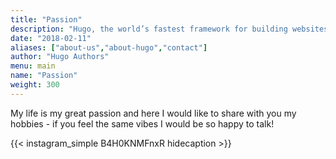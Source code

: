 ```yaml
---
title: "Passion"
description: "Hugo, the world’s fastest framework for building websites"
date: "2018-02-11"
aliases: ["about-us","about-hugo","contact"]
author: "Hugo Authors"
menu: main
name: "Passion"
weight: 300
---
```


My life is my great passion and here I would like to share with you my hobbies - if you feel the same vibes I would be so happy to talk! 


<!--more-->



{{< instagram_simple B4H0KNMFnxR hidecaption >}}

<br>





